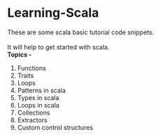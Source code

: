 # Learning-Scala 
These are some scala basic tutorial code snippets.<br/><br/>
It will help to get started with scala.<br/>
<b>Topics -</b>  <br/>
1. Functions <br/>
2. Traits <br/>
3. Loops <br/>
4. Patterns in scala <br/>
5. Types in scala <br/>
6. Loops in scala <br/>
7. Collections <br/>
8. Extractors <br/>
9. Custom control structures
